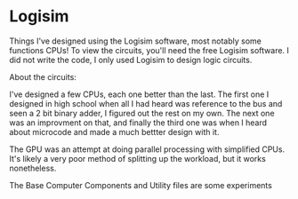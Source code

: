 # Logisim
Things I've designed using the Logisim software, most notably some functions CPUs!
To view the circuits, you'll need the free Logisim software. I did not write the code, I only used Logisim to design logic circuits.

About the circuits:

I've designed a few CPUs, each one better than the last. The first one I designed in high school when all I had heard was reference to the bus and seen a 2 bit binary adder,
I figured out the rest on my own. The next one was an improvment on that, and finally the third one was when I heard about microcode and made a much bettter design with it.

The GPU was an attempt at doing parallel processing with simplified CPUs. It's likely a very poor method of splitting up the workload, but it works nonetheless.

The Base Computer Components and Utility files are some experiments
